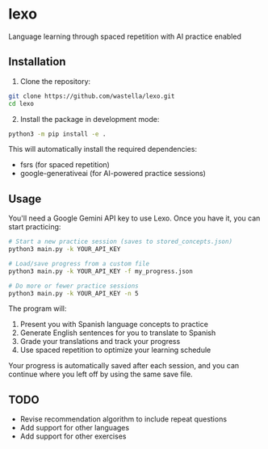 # lexo

Language learning through spaced repetition with AI practice enabled

## Installation

1. Clone the repository:
```bash
git clone https://github.com/wastella/lexo.git
cd lexo
```

2. Install the package in development mode:
```bash
python3 -m pip install -e .
```

This will automatically install the required dependencies:
- fsrs (for spaced repetition)
- google-generativeai (for AI-powered practice sessions)

## Usage

You'll need a Google Gemini API key to use Lexo. Once you have it, you can start practicing:

```bash
# Start a new practice session (saves to stored_concepts.json)
python3 main.py -k YOUR_API_KEY

# Load/save progress from a custom file
python3 main.py -k YOUR_API_KEY -f my_progress.json

# Do more or fewer practice sessions
python3 main.py -k YOUR_API_KEY -n 5
```

The program will:
1. Present you with Spanish language concepts to practice
2. Generate English sentences for you to translate to Spanish
3. Grade your translations and track your progress
4. Use spaced repetition to optimize your learning schedule

Your progress is automatically saved after each session, and you can continue where you left off by using the same save file.


## TODO 
- Revise recommendation algorithm to include repeat questions
- Add support for other languages
- Add support for other exercises
